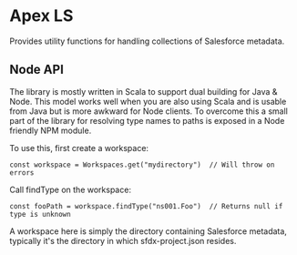 # Apex LS

Provides utility functions for handling collections of Salesforce metadata.

## Node API

The library is mostly written in Scala to support dual building for Java & Node. This model works well when you are also using Scala and is usable from Java but is more awkward for Node clients. To overcome this a small part of the library for resolving type names to paths is exposed in a Node friendly NPM module.

To use this, first create a workspace:

    const workspace = Workspaces.get("mydirectory")  // Will throw on errors

Call findType on the workspace:

    const fooPath = workspace.findType("ns001.Foo")  // Returns null if type is unknown

A workspace here is simply the directory containing Salesforce metadata, typically it's the directory in which sfdx-project.json resides.
